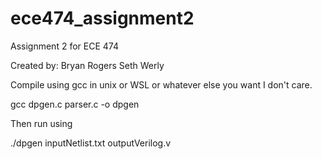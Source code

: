 # ece474_assignment2
Assignment 2 for ECE 474

Created by:
Bryan Rogers
Seth Werly



Compile using gcc in unix or WSL or whatever else you want I don't care.

gcc dpgen.c parser.c -o dpgen

Then run using

./dpgen inputNetlist.txt outputVerilog.v
